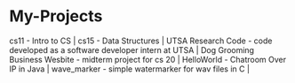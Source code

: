 # My-Projects
cs11 - Intro to CS |
cs15 - Data Structures |
UTSA Research Code - code developed as a software developer intern at UTSA |
Dog Grooming Business Wesbite - midterm project for cs 20 |
HelloWorld - Chatroom Over IP in Java |
wave_marker - simple watermarker for wav files in C |
